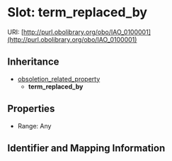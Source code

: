 # Slot: term_replaced_by

URI: [http://purl.obolibrary.org/obo/IAO_0100001](http://purl.obolibrary.org/obo/IAO_0100001)




## Inheritance

* [obsoletion_related_property](obsoletion_related_property.md)
    * **term_replaced_by**



## Properties

 * Range: Any



## Identifier and Mapping Information






